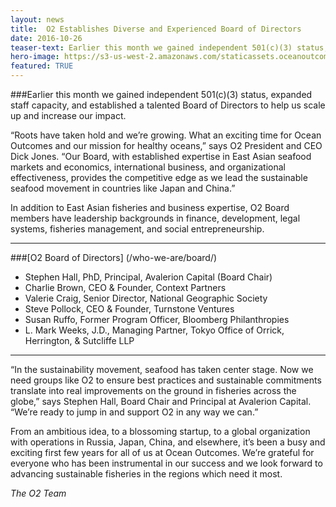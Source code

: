 ```yaml
---
layout: news
title:  O2 Establishes Diverse and Experienced Board of Directors
date: 2016-10-26
teaser-text: Earlier this month we gained independent 501(c)(3) status, expanded staff capacity, and established a talented Board of Directors to help us scale up and increase our impact.
hero-image: https://s3-us-west-2.amazonaws.com/staticassets.oceanoutcomes.org/news+and+analysis/hero+images/board-launch-hero.jpg
featured: TRUE
---
```

###Earlier this month we gained independent 501(c)(3) status, expanded staff capacity, and established a talented Board of Directors to help us scale up and increase our impact.

“Roots have taken hold and we’re growing. What an exciting time for Ocean Outcomes and our mission for healthy oceans,” says O2 President and CEO Dick Jones. “Our Board, with established expertise in East Asian seafood markets and economics, international business, and organizational effectiveness, provides the competitive edge as we lead the sustainable seafood movement in countries like Japan and China.”

In addition to East Asian fisheries and business expertise, O2 Board members have leadership backgrounds in finance, development, legal systems, fisheries management, and social entrepreneurship.

----

###[O2 Board of Directors] (/who-we-are/board/) 

* Stephen Hall, PhD, Principal, Avalerion Capital (Board Chair) 
* Charlie Brown, CEO & Founder, Context Partners 
* Valerie Craig, Senior Director, National Geographic Society 
* Steve Pollock, CEO & Founder, Turnstone Ventures 
* Susan Ruffo, Former Program Officer, Bloomberg Philanthropies
* L. Mark Weeks, J.D., Managing Partner, Tokyo Office of Orrick, Herrington, & Sutcliffe LLP

----

“In the sustainability movement, seafood has taken center stage. Now we need groups like O2 to ensure best practices and sustainable commitments translate into real improvements on the ground in fisheries across the globe,” says Stephen Hall, Board Chair and Principal at Avalerion Capital. “We’re ready to jump in and support O2 in any way we can.”

From an ambitious idea, to a blossoming startup, to a global organization with operations in Russia, Japan, China, and elsewhere, it’s been a busy and exciting first few years for all of us at Ocean Outcomes. We’re grateful for everyone who has been instrumental in our success and we look forward to advancing sustainable fisheries in the regions which need it most.

 *The O2 Team*
